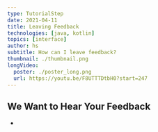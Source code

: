 ```yaml
---
type: TutorialStep
date: 2021-04-11
title: Leaving Feedback 
technologies: [java, kotlin]
topics: [interface]
author: hs
subtitle: How can I leave feedback?
thumbnail: ./thumbnail.png
longVideo:
  poster: ./poster_long.png
  url: https://youtu.be/F8UTTTDtbH0?start=247
---
```


## We Want to Hear Your Feedback
- 